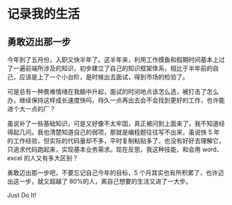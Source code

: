 # 记录我的生活

## 勇敢迈出那一步

今年到了五月份，入职又快半年了。这半年来，利用工作摸鱼和假期时间基本上过了一遍前端所涉及的知识，初步建立了自己的知识框架体系，相比于半年前的自己，应该是上了一个小台阶，是时候出去面试，得到市场的检验了。

可是总有一种畏难情绪在我脑中升起，面试的时间地点该怎么选，被打击了怎么办，继续保持这样成长速度快吗，待久一点再出去会不会找到更好的工作，也许能进个大一点的厂？

虽说补了一些基础知识，可是又好像不太牢固，真正被问到上面来了，我不知道经得起几问。我也清楚知道自己的弱项，那就是编程题往往写不出来，虽说快 5 年的工作经验，但实际的代码量却不多，平时复制粘贴多了，也没有好好去理解它，只追求代码跑起来，实现基本业务需求。现在反思，我这种技能，和会用 word、excel 的人又有多大区别？

勇敢迈出那一步吧，不要忘记自己今年的目标，5 个月其实也有所积累了，也许迈出这一步，就又超越了 80%的人，离自己想要的生活又进了一大步。

Just Do It!
